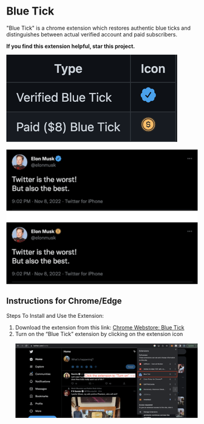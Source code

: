 # Blue Tick


"Blue Tick" is a chrome extension which restores authentic blue ticks and distinguishes between actual verified account and paid subscribers.

**If you find this extension helpful, star this project.**

[comment]: <> (![image info]&#40;./assets/img/tweetified_snap.png&#41;)

![image info](./assets/img/7.png)
<br><br>
![image info](./assets/img/6.png)

## Instructions for Chrome/Edge
Steps To Install and Use the Extension:

1. Download the extension from this link: [Chrome Webstore: Blue Tick](https://chrome.google.com/webstore/detail/blue-tick/olfckcmcobffcnbelnfgbaiinanbmldp)
2. Turn on the “Blue Tick” extension by clicking on the extension icon
<br><br>
   ![image info](./assets/img/4.png)
